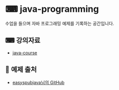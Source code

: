 # ⌨ java-programming
수업을 들으며 자바 프로그래밍 예제를 기록하는 공간입니다.

## ⌨ 강의자료
- [java-course](https://github.com/heewonim131/java-course)

## 🔗 예제 출처
- [easyspubjava님의 GitHub](https://github.com/easyspubjava/FastCampus)
